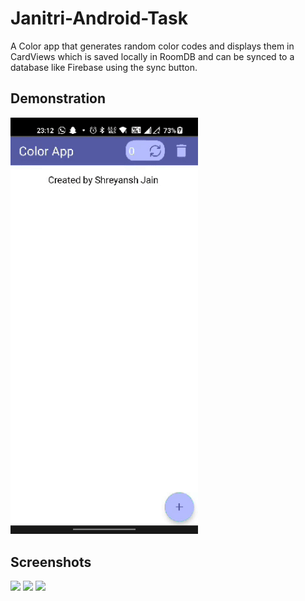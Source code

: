 # Janitri-Android-Task

A Color app that generates random color codes and displays them in CardViews which is saved locally in RoomDB and can be synced to a database like Firebase using the sync button.

## Demonstration

<img src="https://github.com/shreyxnsh/Janitri-Android-Task/blob/master/janitri.gif" width="300">

## Screenshots

<img src="https://github-production-user-asset-6210df.s3.amazonaws.com/88729972/248889089-36f88a96-c6be-4eee-a277-7c4c430060f5.jpg" width="30%"></img> 
<img src="https://github-production-user-asset-6210df.s3.amazonaws.com/88729972/248889402-51bff6d4-7210-404a-b9a6-4fa651399995.jpg" width="30%"></img> 
<img src="https://github-production-user-asset-6210df.s3.amazonaws.com/88729972/248889406-52fd2e70-2d29-4877-a09f-bfd55dc437c6.jpg" width="30%"></img> 
